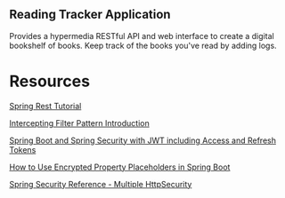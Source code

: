## Reading Tracker Application

Provides a hypermedia RESTful API and web
interface to create a digital bookshelf of books.
Keep track of the books you've read by adding
logs.

# Resources

[Spring Rest Tutorial](https://spring.io/guides/tutorials/rest/)

[Intercepting Filter Pattern Introduction](https://www.baeldung.com/intercepting-filter-pattern-in-java)

[Spring Boot and Spring Security with JWT including Access and Refresh Tokens](https://youtu.be/VVn9OG9nfH0)

[How to Use Encrypted Property Placeholders in Spring Boot](https://access.redhat.com/documentation/zh-cn/red_hat_fuse/7.9/html/deploying_into_spring_boot/how-to-use-encrypted-property-placeholders-sping-boot)

[Spring Security Reference - Multiple HttpSecurity](https://docs.spring.io/spring-security/site/docs/5.4.2/reference/html5/#multiple-httpsecurity)

